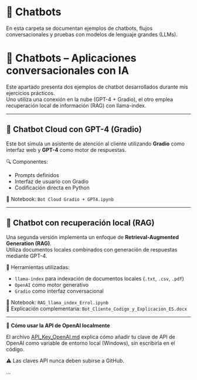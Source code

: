 # 🤖 Chatbots

En esta carpeta se documentan ejemplos de chatbots, flujos conversacionales y pruebas con modelos de lenguaje grandes (LLMs).

# 💬 Chatbots – Aplicaciones conversacionales con IA

Este apartado presenta dos ejemplos de chatbot desarrollados durante mis ejercicios prácticos.  
Uno utiliza una conexión en la nube (GPT-4 + Gradio), el otro emplea recuperación local de información (RAG) con llama-index.

---

## 🤖 Chatbot Cloud con GPT-4 (Gradio)

Este bot simula un asistente de atención al cliente utilizando **Gradio** como interfaz web y **GPT-4** como motor de respuestas.

🔍 Componentes:
- Prompts definidos
- Interfaz de usuario con Gradio
- Codificación directa en Python

📎 Notebook: `Bot Cloud Gradio + GPT4.ipynb`

---

## 🧠 Chatbot con recuperación local (RAG)

Una segunda versión implementa un enfoque de **Retrieval-Augmented Generation (RAG)**.  
Utiliza documentos locales combinados con generación de respuestas mediante GPT-4.

🔧 Herramientas utilizadas:
- `llama-index` para indexación de documentos locales (`.txt`, `.csv`, `.pdf`)
- `OpenAI` como motor generativo
- `Gradio` como interfaz conversacional

📎 Notebook: `RAG_llama_index_Errol.ipynb`  
📄 Explicación complementaria: `Bot_Cliente_Codigo_y_Explicacion_ES.docx`

---

🔐 **Cómo usar la API de OpenAI localmente**

El archivo [API_Key_OpenAI.md](API_Key_OpenAI.md) explica cómo añadir tu clave de API de OpenAI como variable de entorno local (Windows), sin escribirla en el código.

⚠️ Las claves API nunca deben subirse a GitHub.


...


